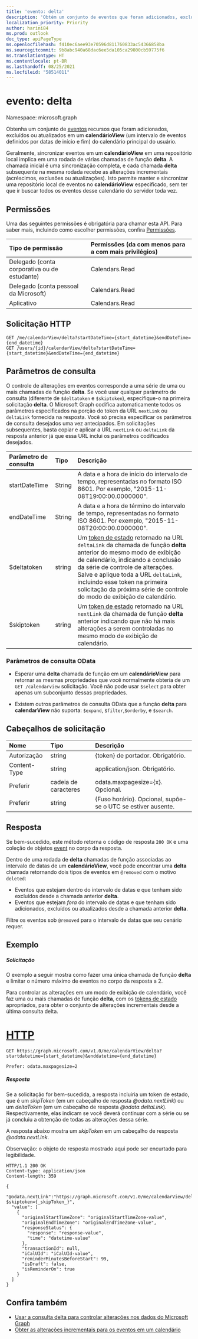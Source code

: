 ```yaml
---
title: 'evento: delta'
description: 'Obtém um conjunto de eventos que foram adicionados, excluídos ou atualizado em um **calendarView** (um intervalo de eventos) '
localization_priority: Priority
author: harini84
ms.prod: outlook
doc_type: apiPageType
ms.openlocfilehash: f410ec6aee93e70596d811760833ac54366858ba
ms.sourcegitcommit: 9b8abc940a68dac6ee5da105ca29800cb59775f6
ms.translationtype: HT
ms.contentlocale: pt-BR
ms.lasthandoff: 08/25/2021
ms.locfileid: "58514011"
---
```

# <a name="event-delta"></a>evento: delta

Namespace: microsoft.graph

Obtenha um conjunto de [eventos](../resources/event.md) recursos que foram adicionados, excluídos ou atualizados em um **calendárioView** (um intervalo de eventos definidos por datas de início e fim) do calendário principal do usuário.

Geralmente, sincronizar eventos em um **calendárioView** em uma repositório local implica em uma rodada de várias chamadas de função **delta**. A chamada inicial é uma sincronização completa, e cada chamada **delta** subsequente na mesma rodada recebe as alterações incrementais (acréscimos, exclusões ou atualizações). Isto permite manter e sincronizar uma repositório local de eventos no **calendárioView** especificado, sem ter que ir buscar todos os eventos desse calendário do servidor toda vez.

## <a name="permissions"></a>Permissões
Uma das seguintes permissões é obrigatória para chamar esta API. Para saber mais, incluindo como escolher permissões, confira [Permissões](/graph/permissions-reference).


|Tipo de permissão      | Permissões (da com menos para a com mais privilégios)              |
|:--------------------|:---------------------------------------------------------|
|Delegado (conta corporativa ou de estudante) | Calendars.Read    |
|Delegado (conta pessoal da Microsoft) | Calendars.Read    |
|Aplicativo | Calendars.Read |

## <a name="http-request"></a>Solicitação HTTP
<!-- { "blockType": "ignored" } -->
```http
GET /me/calendarView/delta?startDateTime={start_datetime}&endDateTime={end_datetime}
GET /users/{id}/calendarView/delta?startDateTime={start_datetime}&endDateTime={end_datetime}

```

## <a name="query-parameters"></a>Parâmetros de consulta

O controle de alterações em eventos corresponde a uma série de uma ou mais chamadas de função **delta**. Se você usar qualquer parâmetro de consulta (diferente de `$deltatoken` e `$skiptoken`), especifique-o na primeira solicitação **delta**. O Microsoft Graph codifica automaticamente todos os parâmetros especificados na porção do token da URL `nextLink` ou `deltaLink` fornecida na resposta. Você só precisa especificar os parâmetros de consulta desejados uma vez antecipados. Em solicitações subsequentes, basta copiar e aplicar a URL `nextLink` ou `deltaLink` da resposta anterior já que essa URL inclui os parâmetros codificados desejados.


| Parâmetro de consulta      | Tipo   |Descrição|
|:---------------|:--------|:----------|
|startDateTime|String|A data e a hora de início do intervalo de tempo, representadas no formato ISO 8601. Por exemplo, "2015-11-08T19:00:00.0000000".|
|endDateTime|String|A data e a hora de término do intervalo de tempo, representadas no formato ISO 8601. Por exemplo, "2015-11-08T20:00:00.0000000".|
| $deltatoken | string | Um [token de estado](/graph/delta-query-overview) retornado na URL `deltaLink` da chamada de função **delta** anterior do mesmo modo de exibição de calendário, indicando a conclusão da série de controle de alterações. Salve e aplique toda a URL `deltaLink`, incluindo esse token na primeira solicitação da próxima série de controle do modo de exibição de calendário.|
| $skiptoken | string | Um [token de estado](/graph/delta-query-overview) retornado na URL `nextLink` da chamada de função **delta** anterior indicando que não há mais alterações a serem controladas no mesmo modo de exibição de calendário. |

### <a name="odata-query-parameters"></a>Parâmetros de consulta OData
- Esperar uma **delta** chamada de função em um **calendárioView** para retornar as mesmas propriedades que você normalmente obteria de um `GET /calendarview` solicitação. Você não pode usar `$select` para obter apenas um subconjunto dessas propriedades.

- Existem outros parâmetros de consulta OData que a função **delta** para **calendarView** não suporta: `$expand`, `$filter`,`$orderby`, e `$search`. 


## <a name="request-headers"></a>Cabeçalhos de solicitação
| Nome       | Tipo | Descrição |
|:---------------|:----------|:----------|
| Autorização  | string  | {token} de portador. Obrigatório. |
| Content-Type  | string  | application/json. Obrigatório. |
| Preferir | cadeia de caracteres  | odata.maxpagesize={x}. Opcional. |
| Preferir | string | {Fuso horário}. Opcional, supõe-se o UTC se estiver ausente.|

## <a name="response"></a>Resposta

Se bem-sucedido, este método retorna o código de resposta `200 OK` e uma coleção de objetos [event](../resources/event.md) no corpo da resposta.

Dentro de uma rodada de **delta** chamadas de função associadas ao intervalo de datas de um **calendárioView**, você pode encontrar uma **delta** chamada retornando dois tipos de eventos em `@removed` com o motivo `deleted`: 
- Eventos que estejam dentro do intervalo de datas e que tenham sido excluídos desde a chamada anterior **delta**.
- Eventos que estejam _fora_ do intervalo de datas e que tenham sido adicionados, excluídos ou atualizados desde a chamada anterior **delta**.

Filtre os eventos sob `@removed` para o intervalo de datas que seu cenário requer.

## <a name="example"></a>Exemplo
##### <a name="request"></a>Solicitação

O exemplo a seguir mostra como fazer uma única chamada de função **delta** e limitar o número máximo de eventos no corpo da resposta a 2.

Para controlar as alterações em um modo de exibição de calendário, você faz uma ou mais chamadas de função **delta**, com os [tokens de estado](/graph/delta-query-overview) apropriados, para obter o conjunto de alterações incrementais desde a última consulta delta. 


# <a name="http"></a>[HTTP](#tab/http)
<!-- {
  "blockType": "request",
  "name": "event_delta"
}-->
```msgraph-interactive
GET https://graph.microsoft.com/v1.0/me/calendarView/delta?startdatetime={start_datetime}&enddatetime={end_datetime}

Prefer: odata.maxpagesize=2
```

##### <a name="response"></a>Resposta
Se a solicitação for bem-sucedida, a resposta incluiria um token de estado, que é um _skipToken_ (em um cabeçalho de resposta _@odata.nextLink_) ou um _deltaToken_ (em um cabeçalho de resposta _@odata.deltaLink_). Respectivamente, elas indicam se você deverá continuar com a série ou se já concluiu a obtenção de todas as alterações dessa série.

A resposta abaixo mostra um _skipToken_ em um cabeçalho de resposta _@odata.nextLink_.

Observação: o objeto de resposta mostrado aqui pode ser encurtado para legibilidade.
<!-- {
  "blockType": "response",
  "truncated": true,
  "@odata.type": "microsoft.graph.event",
  "isCollection": true
} -->
```http
HTTP/1.1 200 OK
Content-type: application/json
Content-length: 359

{
  "@odata.nextLink":"https://graph.microsoft.com/v1.0/me/calendarView/delta?$skiptoken={_skipToken_}",
  "value": [
    {
      "originalStartTimeZone": "originalStartTimeZone-value",
      "originalEndTimeZone": "originalEndTimeZone-value",
      "responseStatus": {
        "response": "response-value",
        "time": "datetime-value"
      },
      "transactionId": null,
      "iCalUId": "iCalUId-value",
      "reminderMinutesBeforeStart": 99,
      "isDraft": false,
      "isReminderOn": true
    }
  ]
}
```

## <a name="see-also"></a>Confira também

- [Usar a consulta delta para controlar alterações nos dados do Microsoft Graph](/graph/delta-query-overview)
- [Obter as alterações incrementais para os eventos em um calendário](/graph/delta-query-events)

<!-- uuid: 8fcb5dbc-d5aa-4681-8e31-b001d5168d79
2015-10-25 14:57:30 UTC -->
<!-- {
  "type": "#page.annotation",
  "description": "event: delta",
  "keywords": "",
  "section": "documentation",
  "tocPath": "",
  "suppressions": [
  ]
}-->

